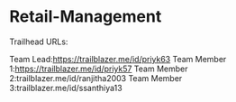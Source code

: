 # Retail-Management
Trailhead URLs:

Team Lead:https://trailblazer.me/id/priyk63
Team Member 1:https://trailblazer.me/id/priyk57
Team Member 2:trailblazer.me/id/ranjitha2003
Team Member 3:trailblazer.me/id/ssanthiya13
